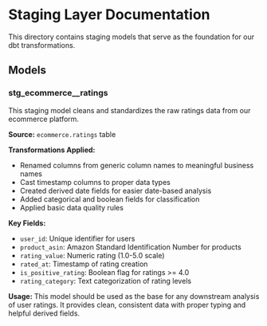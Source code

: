 # Staging Layer Documentation

This directory contains staging models that serve as the foundation for our dbt transformations.

## Models

### stg_ecommerce__ratings
This staging model cleans and standardizes the raw ratings data from our ecommerce platform.

**Source:** `ecommerce.ratings` table

**Transformations Applied:**
- Renamed columns from generic column names to meaningful business names
- Cast timestamp columns to proper data types
- Created derived date fields for easier date-based analysis
- Added categorical and boolean fields for classification
- Applied basic data quality rules

**Key Fields:**
- `user_id`: Unique identifier for users
- `product_asin`: Amazon Standard Identification Number for products  
- `rating_value`: Numeric rating (1.0-5.0 scale)
- `rated_at`: Timestamp of rating creation
- `is_positive_rating`: Boolean flag for ratings >= 4.0
- `rating_category`: Text categorization of rating levels

**Usage:**
This model should be used as the base for any downstream analysis of user ratings. It provides clean, consistent data with proper typing and helpful derived fields.
